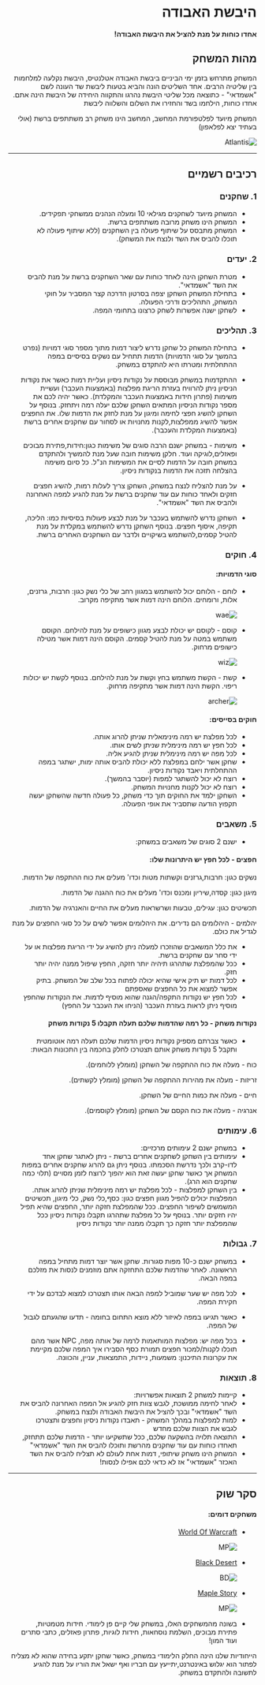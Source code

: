 <div dir='rtl' lang='he'>

# היבשת האבודה

**אחדו כוחות על מנת להציל את היבשת האבודה!**

## מהות המשחק
המשחק מתרחש בזמן ימי הביניים ביבשת האבודה אטלנטיס, היבשת נקלעה למלחמות בין שליטיה הרבים.
אחד השליטים הונה והביא בטעות ליבשת שד העונה לשם "אשמדאי" - כתוצאה מכל שליטי היבשת נהרגו והתקווה היחידה של היבשת הינה אתם.
אחדו כוחות, הילחמו בשד והחזירו את השלום והשלווה ליבשת
  
המשחק מיועד לפלטפורמת המחשב, המחשב הינו משחק רב משתתפים ברשת (אולי בעתיד יצא לפלאפון)


![Atlantis](https://user-images.githubusercontent.com/20986238/138324497-51c4cac3-7b75-4f28-b6a8-cc1a9af1fc8a.png)

---


## רכיבים רשמיים

### 1. שחקנים

* המשחק מיועד לשחקנים מגילאי 10 ומעלה הנהנים ממשחקי תפקידים.
* המשחק הינו משחק מרובה משתתפים ברשת. 
* המשחק מתבסס על שיתוף פעולה בין השחקנים (ללא שיתוף פעולה לא תוכלו להביס את השד ולנצח את המשחק).
  
### 2. יעדים

* מטרת השחקן הינה לאחד כוחות עם שאר השחקנים ברשת על מנת להביס את השד "אשמדאי".
* בתחילת המשחק השחקן יצפה בסרטון הדרכה קצר המסביר על חוקי המשחק, התהליכים ודרכי הפעולה. 
* לשחקן ישנה אפשרות לשחק כרצונו בתחומי המפה. 

### 3. תהליכים

* בתחילת המשחק כל שחקן נדרש ליצור דמות מתוך מספר סוגי דמויות (נפרט בהמשך על סוגי הדמויות) הדמות תתחיל עם נשקים בסיסיים במפה ההתחלתית ומטרתו היא להתקדם במשחק.
* ההתקדמות במשחק מבוססת על נקודות ניסיון ועליית רמות כאשר את נקודות הניסיון ניתן להרוויח בעזרת הריגת מפלצות (באמצעות העכבר) ועשיית משימות (פתרון חידות באמצעות העכבר והמקלדת). כאשר יהיה לכם את מספר נקודות הניסיון המתאים השחקן שלכם יעלה רמה ויתחזק.
   בנוסף על השחקן להשיג חפצי לחימה ומיגון על מנת לחזק את הדמות שלו. את החפצים אפשר להשיג ממפלצות,לקנות מחנויות או לסחור עם שחקנים אחרים ברשת (באמצעות המקלדת והעכבר).
* משימות - במשחק ישנם הרבה סוגים של משימות כגון:חידות,פתירת מבוכים ופאזלים,לוגיקה ועוד. חלקן משימות חובה שעל מנת להמשיך ולהתקדם במשחק חובה על הדמות לסיים את המשימות הנ"ל. כל סיום משימה בהצלחה תזכה את הדמות בנקודות ניסיון.
* על מנת להצליח לנצח במשחק, השחקן צריך לעלות רמות, להשיג חפצים חזקים ולאחד כוחות עם עוד שחקנים ברשת על מנת להגיע למפה האחרונה ולהביס את השד "אשמדאי".

  

*  השחקן נדרש להשתמש בעכבר על מנת לבצע פעולות בסיסיות כמו: הליכה, תקיפה, איסוף חפצים.
בנוסף השחקן נדרש להשתמש במקלדת על מנת להטיל קסמים,להשתמש בשיקויים ולדבר עם השחקנים האחרים ברשת.  
   

### 4. חוקים

####  סוגי הדמויות:
* לוחם - הלוחם יכול להשתמש במגוון רחב של כלי נשק כגון: חרבות, גרזנים, אלות, ורומחים.
  הלוחם הינה דמות אשר מתקיפה מקרוב.
  
  
  ![wae](https://user-images.githubusercontent.com/20986238/138347990-6990f7ba-47c0-4a81-843a-9ca8dce40454.png)



* קוסם - לקוסם יש יכולת לבצע מגוון כישופים על מנת להילחם. הקוסם משתמש במטה על מנת להטיל קסמים.
  הקוסם הינה דמות אשר מטילה כישופים מרחוק.
  
  
  ![wiz](https://user-images.githubusercontent.com/20986238/138347956-530db798-82a7-4374-9261-28918d7459fb.png)



* קשת - הקשת משתמש בחץ וקשת על מנת להילחם. בנוסף לקשת יש יכולות ריפוי.
הקשת הינה דמות אשר מתקיפה מרחוק.
  
  ![archer](https://user-images.githubusercontent.com/20986238/138348791-b5d06371-1c09-47da-bb2a-2fadfda854f4.jpg)


#### חוקים בסייסים:
* לכל מפלצת יש רמה מינימאלית שניתן להרוג אותה.
* לכל חפץ יש רמה מינימלית שניתן לשים אותו.
* לכל מפה יש רמה מינימלית שניתן להגיע אליה.
* שחקן אשר ילחם במפלצת ללא יכולת להביס אותה ימות, ישתגר במפה ההתחלתית ויאבד נקודות ניסיון.
* רוצח לא יכול להשתגר למפות (יוסבר בהמשך).
* רוצח לא יכול לקנות מחנויות המשחק.
* השחקן ילמד את החוקים תוך כדי משחק, כל פעולה חדשה שהשחקן יעשה תקפוץ הודעה שתסביר את אופי הפעולה.


### 5. משאבים

* ישנם 2 סוגים של משאבים במשחק:

#### חפצים - לכל חפץ יש היתרונות שלו: 

נשקים כגון: חרבות,גרזנים וקשתות מטות וכדו' מעלים את כוח ההתקפה של הדמות. 

מיגון כגון: קסדה,שיריון ומכנס וכדו' מעלים את כוח ההגנה של הדמות.

תכשיטים כגון: עגילים, טבעות ושרשראות מעלים את החיים והאנרגיה של הדמות.

יהלמים - היהלומים הם נדירים. את היהלומים אפשר לשים על כל סוגי החפצים על מנת לגדיל את כולם.

* את כלל המשאבים שהוזכרו למעלה ניתן להשיג על ידי הריגת מפלצות או על ידי סחר עם שחקנים ברשת.
* ככל שהמפלצת שתהרגו תיהיה יותר חזקה, החפץ שיפול ממנה יהיה יותר חזק.
* לכל דמות יש תיק אישי שהיא יכולה לפתוח בכל שלב של המשחק. בתיק אפשר למצוא את כל החפצים שאספתם
* לכל חפץ יש נקודות התקפה/הגנה שהוא מוסיף לדמות. את הנקודות שהחפץ מוסיף ניתן לראות בעזרת העכבר (הניחו את העכבר על החפץ)

#### נקודות משחק - כל רמה שהדמות שלכם תעלה תקבלו 5 נקודות משחק
* כאשר צברתם מספיק נקודות ניסיון הדמות שלכם תעלה רמה אוטומטית ותקבל 5 נקודות משחק אותם תצטרכו לחלק בחכמה בין התכונות הבאות:

כוח - מעלה את כוח ההתקפה של השחקן (מומלץ ללוחמים).

זריזות - מעלה את מהירות ההתקפה של השחקן (מומלץ לקשתים).

חיים - מעלה את כמות החיים של השחקן.

אנרגיה - מעלה את כוח הקסם של השחקן (מומלץ לקוסמים).

### 6. עימותים


* במשחק ישנם 2 עימותים מרכזיים:
* עימותים בין השחקן לשחקנים אחרים ברשת - ניתן לאתגר שחקן אחד לדו-קרב ולכך נדרשת הסכמתו. בנוסף ניתן גם להרוג שחקנים אחרים במפות המשחק אך כאשר שחקן יעשה זאת הוא יהפוך לרוצח לזמן מסויים (תלוי כמה שחקנים הוא הרג). 
* בין השחקן למפלצות - לכל מפלצת יש רמה מינימלית שניתן להרוג אותה. המפלצות יכולים להפיל מגוון חפצים כגון: כסף,כלי נשק, כלי מיגון, תכשיטים המשמשים לשיפור החפצים. ככל שהמפלצת חזקה יותר, החפצים שהיא תפיל יהיו חזקים יותר. בנוסף על כל מפלצת שתהרגו תקבלו נקודות ניסיון ככל שהמפלצת יותר חזקה כך תקבלו ממנה יותר נקודות ניסיון


### 7. גבולות

* במשחק ישנם כ-10 מפות סגורות. שחקן אשר יוצר דמות מתחיל במפה הראשונה. לאחר שהדמות שלכם התחזקה אתם מוזמנים לנסות את מזלכם במפה הבאה.

* לכל מפה יש שער שמוביל למפה הבאה אותו תצטרכו למצוא לבדכם על ידי חקירת המפה.

* כאשר תגיעו במפה לאיזור ללא מוצא התחום בחומה - תדעו שהגעתם לגבול של המפה.

* בכל מפה יש: מפלצות המותאמות לרמה של אותה מפה, NPC אשר מהם תוכלו לקנות/למכור חפצים תמורת כסף
 הסבירו איך המפה שלכם מקיימת את עקרונות התיכנון: משמעות, ניידות, התמצאות, עניין, והכוונה.


### 8. תוצאות

* קיימות למשחק 2 תוצאות אפשרויות:
* לאחר לחימה ממושכת, לגבש צוות חזק להגיע אל המפה האחרונה להביס את השד "אשמדאי" ובכך להציל את היבשת האבודה ולנצח במשחק.
* למות למפלצות במהלך המשחק - תאבדו נקודות ניסיון וחפצים ותצטרכו לגבש את הצוות שלכם מחדש 
* התוצאה תלויה בהשקעה שלכם, ככל שתשקיעו יותר - הדמות שלכם תתחזק, תאחדו כוחות עם עוד שחקנים מהרשת ותוכלו להביס את השד "אשמדאי"
* המשחק הינו משחק שיתופי, דמות אחת לעולם לא תצליח להביס את השד האכזר "אשמדאי" אז לא כדאי לכם אפילו לנסות!

---

## סקר שוק

#### משחקים דומים:

* [World Of Warcraft](https://worldofwarcraft.com/en-us/)
  
  
  ![MP](https://user-images.githubusercontent.com/20986238/138346985-9742030f-363e-4690-bae0-40db5089fc34.png)

* [Black Desert](https://www.naeu.playblackdesert.com/en-US/Main/Index)
  
  
  ![BD](https://user-images.githubusercontent.com/20986238/138346992-f0995cad-d48b-4d9b-980b-edd63fbd4d36.png)

* [Maple Story](https://maplestory.nexon.net/) 
  
  
  ![MP](https://user-images.githubusercontent.com/20986238/138346985-9742030f-363e-4690-bae0-40db5089fc34.png)



* בשונה מהמשחקים האלו, במשחק שלי קיים פן לימודי. חידות מטמטיות, פתירת מבוכים, השלמת נוסחאות, חידות לוגיות, פתרון פאזלים, כתבי סתרים ועוד המון!

הייחודיות שלנו הינה החלק הלימודי במשחק, כאשר שחקן יתקע בחידה שהוא לא מצליח לפתור הוא יגלוש באינטרנט,יתייעץ עם חבריו ואף ישאל את הוריו על מנת להגיע לתשובה ולהתקדם במשחק.



</div>
